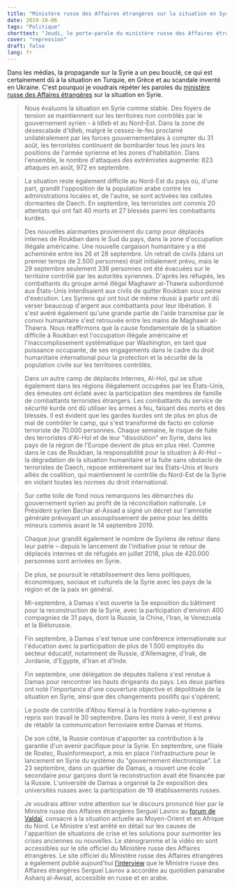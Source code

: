 ```yaml
---
title: "Ministère russe des Affaires étrangères sur la situation en Syrie"
date: 2019-10-06
tags: "Politique"
shorttext: "Jeudi, le porte-parole du ministère russe des Affaires étrangères a parlé de la situation en Syrie."
cover: "repression"
draft: false
lang: fr
---
```


Dans les médias, la propagande sur la Syrie a un peu bouclé, ce qui est certainement dû à la situation en Turquie, en Grèce et au scandale inventé en Ukraine. C'est pourquoi je voudrais répéter les paroles du [ministère russe des Affaires étrangères](http://www.mid.ru/ru/press_service/spokesman/briefings/-/asset_publisher/D2wHaWMCU6Od/content/id/3830068?p_p_id=101_INSTANCE_D2wHaWMCU6Od&_101_INSTANCE_D2wHaWMCU6Od_languageId=en_GB "Briefing by Foreign Ministry Spokesperson Maria Zakharova, Moscow, October 3, 2019") sur la situation en Syrie.

> Nous évaluons la situation en Syrie comme stable. Des foyers de tension se maintiennent sur les territoires non contrôlés par le gouvernement syrien - à Idleb et au Nord-Est. Dans la zone de désescalade d'Idleb, malgré le cessez-le-feu proclamé unilatéralement par les forces gouvernementales à compter du 31 août, les terroristes continuent de bombarder tous les jours les positions de l'armée syrienne et les zones d'habitation. Dans l'ensemble, le nombre d'attaques des extrémistes augmente: 823 attaques en août, 972 en septembre.

> La situation reste également difficile au Nord-Est du pays où, d'une part, grandit l'opposition de la population arabe contre les administrations locales et, de l'autre, se sont activées les cellules dormantes de Daech. En septembre, les terroristes ont commis 20 attentats qui ont fait 40 morts et 27 blessés parmi les combattants kurdes.

> Des nouvelles alarmantes proviennent du camp pour déplacés internes de Roukban dans le Sud du pays, dans la zone d'occupation illégale américaine. Une nouvelle cargaison humanitaire y a été acheminée entre les 26 et 28 septembre. Un retrait de civils (dans un premier temps de 2.500 personnes) était initialement prévu, mais le 29 septembre seulement 336 personnes ont été évacuées sur le territoire contrôlé par les autorités syriennes. D'après les réfugiés, les combattants du groupe armé illégal Maghawir al-Thawra subordonné aux États-Unis interdisaient aux civils de quitter Roukban sous peine d'exécution.  Les Syriens qui ont tout de même réussi à partir ont dû verser beaucoup d'argent aux combattants pour leur libération. Il s'est avéré également qu'une grande partie de l'aide transmise par le convoi humanitaire s'est retrouvée entre les mains de Maghawir al-Thawra. Nous réaffirmons que la cause fondamentale de la situation difficile à Roukban est l'occupation illégale américaine et l'inaccomplissement systématique par Washington, en tant que puissance occupante, de ses engagements dans le cadre du droit humanitaire international pour la protection et la sécurité de la population civile sur les territoires contrôlés.

> Dans un autre camp de déplacés internes, Al-Hol, qui se situe également dans les régions illégalement occupées par les États-Unis, des émeutes ont éclaté avec la participation des membres de famille de combattants terroristes étrangers. Les combattants du service de sécurité kurde ont dû utiliser les armes à feu, faisant des morts et des blessés. Il est évident que les gardes kurdes ont de plus en plus de mal de contrôler le camp, qui s'est transformé de facto en colonie terroriste de 70.000 personnes. Chaque semaine, le risque de fuite des terroristes d'Al-Hol et de leur "dissolution" en Syrie, dans les pays de la région de l'Europe devient de plus en plus réel. Comme dans le cas de Roukban, la responsabilité pour la situation à Al-Hol – la dégradation de la situation humanitaire et la fuite sans obstacle de terroristes de Daech, repose entièrement sur les Etats-Unis et leurs alliés de coalition, qui maintiennent le contrôle du Nord-Est de la Syrie en violant toutes les normes du droit international.

> Sur cette toile de fond nous remarquons les démarches du gouvernement syrien au profit de la réconciliation nationale. Le Président syrien Bachar al-Assad a signé un décret sur l'amnistie générale prévoyant un assouplissement de peine pour les délits mineurs commis avant le 14 septembre 2019.

> Chaque jour grandit également le nombre de Syriens de retour dans leur patrie – depuis le lancement de l'initiative pour le retour de déplacés internes et de réfugiés en juillet 2018, plus de 420.000 personnes sont arrivées en Syrie.

> De plus, se poursuit le rétablissement des liens politiques, économiques, sociaux et culturels de la Syrie avec les pays de la région et de la paix en général.

> Mi-septembre, à Damas s'est ouverte la 5e exposition du bâtiment pour la reconstruction de la Syrie, avec la participation d'environ 400 compagnies de 31 pays, dont la Russie, la Chine, l'Iran, le Venezuela et la Biélorussie.

> Fin septembre, à Damas s'est tenue une conférence internationale sur l'éducation avec la participation de plus de 1.500 employés du secteur éducatif, notamment de Russie, d'Allemagne, d'Irak, de Jordanie, d'Egypte, d'Iran et d'Inde.

> Fin septembre, une délégation de députés italiens s'est rendue à Damas pour rencontrer les hauts dirigeants du pays. Les deux parties ont noté l'importance d'une couverture objective et dépolitisée de la situation en Syrie, ainsi que des changements positifs qui s'opèrent.

> Le poste de contrôle d'Abou Kemal à la frontière irako-syrienne a repris son travail le 30 septembre. Dans les mois à venir, il est prévu de rétablir la communication ferroviaire entre Damas et Homs.

> De son côté, la Russie continue d'apporter sa contribution à la garantie d'un avenir pacifique pour la Syrie. En septembre, une filiale de Rostec, Rusinformexport, a mis en place l'infrastructure pour le lancement en Syrie du système du "gouvernement électronique". Le 23 septembre, dans un quartier de Damas, a rouvert une école secondaire pour garçons dont la reconstruction avait été financée par la Russie. L'université de Damas a organisé la 2e exposition des universités russes avec la participation de 19 établissements russes.

> Je voudrais attirer votre attention sur le discours prononcé hier par le Ministre russe des Affaires étrangères Sergueï Lavrov au [forum de Valdaï](http://www.mid.ru/ru/foreign_policy/news/-/asset_publisher/cKNonkJE02Bw/content/id/3826083?p_p_id=101_INSTANCE_cKNonkJE02Bw&_101_INSTANCE_cKNonkJE02Bw_languageId=fr_FR "Allocution et réponses aux questions de Sergueï Lavrov, Ministre des Affaires étrangères de la Fédération de Russie, lors de la session du Club de discussion international Valdaï consacrée à la politique russe au Moyen-Orient, Sotchi, 2 octobre 2019"), consacré à la situation actuelle au Moyen-Orient et en Afrique du Nord. Le Ministre s'est arrêté en détail sur les causes de l'apparition de situations de crise et les solutions pour surmonter les crises anciennes ou nouvelles. Le sténogramme et la vidéo en sont accessibles sur le site officiel du Ministère russe des Affaires étrangères. Le site officiel du Ministère russe des Affaires étrangères a également publié aujourd'hui [l'interview](http://www.mid.ru/ru/foreign_policy/news/-/asset_publisher/cKNonkJE02Bw/content/id/3829601?p_p_id=101_INSTANCE_cKNonkJE02Bw&_101_INSTANCE_cKNonkJE02Bw_languageId=fr_FR "Interview de Sergueï Lavrov, Ministre des Affaires étrangères de la Fédération de Russie, au quotidien panarabe Asharq al-Awsat, 3 octobre 2019") que le Ministre russe des Affaires étrangères Sergueï Lavrov a accordée au quotidien panarabe Asharq al-Awsat, accessible en russe et en arabe.
